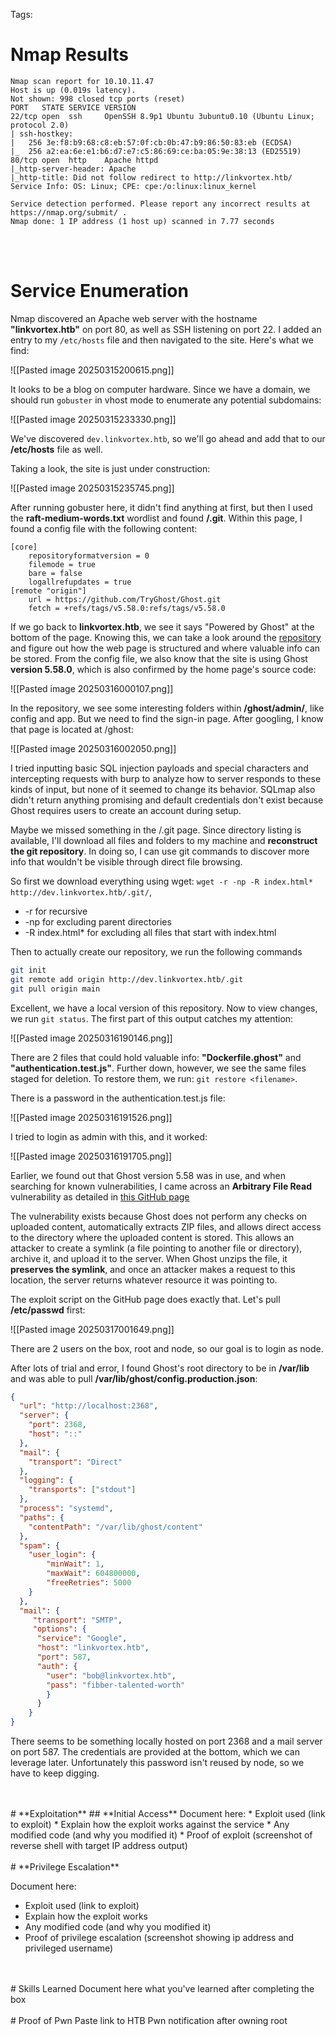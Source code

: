 Tags: 
# **Nmap Results**

```text
Nmap scan report for 10.10.11.47
Host is up (0.019s latency).
Not shown: 998 closed tcp ports (reset)
PORT   STATE SERVICE VERSION
22/tcp open  ssh     OpenSSH 8.9p1 Ubuntu 3ubuntu0.10 (Ubuntu Linux; protocol 2.0)
| ssh-hostkey: 
|   256 3e:f8:b9:68:c8:eb:57:0f:cb:0b:47:b9:86:50:83:eb (ECDSA)
|_  256 a2:ea:6e:e1:b6:d7:e7:c5:86:69:ce:ba:05:9e:38:13 (ED25519)
80/tcp open  http    Apache httpd
|_http-server-header: Apache
|_http-title: Did not follow redirect to http://linkvortex.htb/
Service Info: OS: Linux; CPE: cpe:/o:linux:linux_kernel

Service detection performed. Please report any incorrect results at https://nmap.org/submit/ .
Nmap done: 1 IP address (1 host up) scanned in 7.77 seconds
```
<br>
<br>

# **Service Enumeration**
Nmap discovered an Apache web server with the hostname **"linkvortex.htb"** on port 80, as well as SSH listening on port 22. I added an entry to my `/etc/hosts` file and then navigated to the site. Here's what we find:

![[Pasted image 20250315200615.png]]

It looks to be a blog on computer hardware. Since we have a domain, we should run `gobuster` in vhost mode to enumerate any potential subdomains:

![[Pasted image 20250315233330.png]]

We've discovered `dev.linkvortex.htb`, so we'll go ahead and add that to our **/etc/hosts** file as well. 

Taking a look, the site is just under construction:

![[Pasted image 20250315235745.png]]

After running gobuster here, it didn't find anything at first, but then I used the **raft-medium-words.txt** wordlist and found **/.git**. Within this page, I found a config file with the following content:

```
[core]
	repositoryformatversion = 0
	filemode = true
	bare = false
	logallrefupdates = true
[remote "origin"]
	url = https://github.com/TryGhost/Ghost.git
	fetch = +refs/tags/v5.58.0:refs/tags/v5.58.0
```

If we go back to **linkvortex.htb**, we see it says "Powered by Ghost" at the bottom of the page. Knowing this, we can take a look around the [repository](https://github.com/TryGhost/Ghost/tree/main) and figure out how the web page is structured and where valuable info can be stored. From the config file, we also know that the site is using Ghost **version 5.58.0**, which is also confirmed by the home page's source code:

![[Pasted image 20250316000107.png]]

In the repository, we see some interesting folders within **/ghost/admin/**, like config and app. But we need to find the sign-in page. After googling, I know that page is located at /ghost:

![[Pasted image 20250316002050.png]]

I tried inputting basic SQL injection payloads and special characters and intercepting requests with burp to analyze how to server responds to these kinds of input, but none of it seemed to change its behavior. SQLmap also didn't return anything promising and default credentials don't exist because Ghost requires users to create an account during setup. 

Maybe we missed something in the /.git page. Since directory listing is available, I'll download all files and folders to my machine and **reconstruct the git repository**. In doing so, I can use git commands to discover more info that wouldn't be visible through direct file browsing.  

So first we download everything using wget:
`wget -r -np -R index.html* http://dev.linkvortex.htb/.git/`,
* -r for recursive
* -np for excluding parent directories
* -R index.html* for excluding all files that start with index.html 

Then to actually create our repository, we run the following commands

```bash
git init
git remote add origin http://dev.linkvortex.htb/.git
git pull origin main
```

Excellent, we have a local version of this repository. Now to view changes, we run `git status`. The first part of this output catches my attention:

![[Pasted image 20250316190146.png]]

There are 2 files that could hold valuable info: **"Dockerfile.ghost"** and **"authentication.test.js"**. Further down, however, we see the same files staged for deletion. To restore them, we run: `git restore <filename>`.

There is a password in the authentication.test.js file:

![[Pasted image 20250316191526.png]]

I tried to login as admin with this, and it worked:

![[Pasted image 20250316191705.png]]

Earlier, we found out that Ghost version 5.58 was in use, and when searching for known vulnerabilities, I came across an **Arbitrary File Read** vulnerability as detailed in [this GitHub page](https://github.com/0xDTC/Ghost-5.58-Arbitrary-File-Read-CVE-2023-40028/tree/master)

The vulnerability exists because Ghost does not perform any checks on uploaded content, automatically extracts ZIP files, and allows direct access to the directory where the uploaded content is stored. This allows an attacker to create a symlink (a file pointing to another file or directory), archive it, and upload it to the server. When Ghost unzips the file, it **preserves the symlink**, and once an attacker makes a request to this location, the server returns whatever resource it was pointing to. 

The exploit script on the GitHub page does exactly that. Let's pull **/etc/passwd** first:

![[Pasted image 20250317001649.png]]

There are 2 users on the box, root and node, so our goal is to login as node.

After lots of trial and error, I found Ghost's root directory to be in **/var/lib** and was able to pull **/var/lib/ghost/config.production.json**:

```json
{
  "url": "http://localhost:2368",
  "server": {
    "port": 2368,
    "host": "::"
  },
  "mail": {
    "transport": "Direct"
  },
  "logging": {
    "transports": ["stdout"]
  },
  "process": "systemd",
  "paths": {
    "contentPath": "/var/lib/ghost/content"
  },
  "spam": {
    "user_login": {
        "minWait": 1,
        "maxWait": 604800000,
        "freeRetries": 5000
    }
  },
  "mail": {
     "transport": "SMTP",
     "options": {
      "service": "Google",
      "host": "linkvortex.htb",
      "port": 587,
      "auth": {
        "user": "bob@linkvortex.htb",
        "pass": "fibber-talented-worth"
        }
      }
    }
}
```

There seems to be something locally hosted on port 2368 and a mail server on port 587.  The credentials are provided at the bottom, which we can leverage later. Unfortunately this password isn't reused by node, so we have to keep digging. 


<br>
<br>
# **Exploitation**
## **Initial Access**
Document here:
* Exploit used (link to exploit)
* Explain how the exploit works against the service
* Any modified code (and why you modified it)
* Proof of exploit (screenshot of reverse shell with target IP address output)

<br>
<br>
# **Privilege Escalation**  

Document here:
* Exploit used (link to exploit)
* Explain how the exploit works 
* Any modified code (and why you modified it)
* Proof of privilege escalation (screenshot showing ip address and privileged username)
<br>
<br>
# Skills Learned
Document here what you've learned after completing the box
<br>
<br>
# Proof of Pwn
Paste link to HTB Pwn notification after owning root